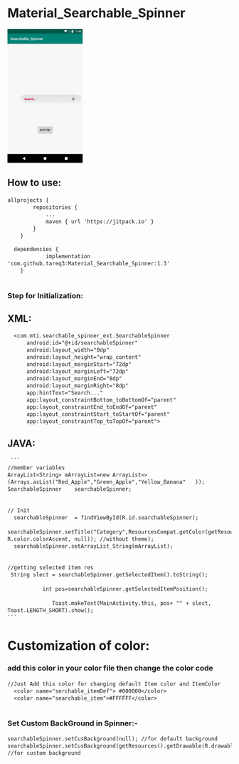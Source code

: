 # Material_Searchable_Spinner

<img src="first.gif" height="300" />

## How to use:

```
allprojects {
		repositories {
			...
			maven { url 'https://jitpack.io' }
		}
	}
  ```
  
```  
  dependencies {
	        implementation 'com.github.tareq3:Material_Searchable_Spinner:1.3'
	}
  
 ```
 
  ### Step for Initialization:
  ## XML:
  ```
    <com.mti.searchable_spinner_ext.SearchableSpinner
        android:id="@+id/searchableSpinner"
        android:layout_width="0dp"
        android:layout_height="wrap_content"
        android:layout_marginStart="72dp"
        android:layout_marginLeft="72dp"
        android:layout_marginEnd="8dp"
        android:layout_marginRight="8dp"
        app:hintText="Search..."
        app:layout_constraintBottom_toBottomOf="parent"
        app:layout_constraintEnd_toEndOf="parent"
        app:layout_constraintStart_toStartOf="parent"
        app:layout_constraintTop_toTopOf="parent">
  
  ```
    
   ## JAVA:
     
     ```
    //member variables
    ArrayList<String> mArrayList=new ArrayList<>(Arrays.asList("Red_Apple","Green_Apple","Yellow_Banana"   ));
    SearchableSpinner    searchableSpinner;
    
    
    // Init
      searchableSpinner  = findViewById(R.id.searchableSpinner);
      searchableSpinner.setTitle("Category",ResourcesCompat.getColor(getResources(), R.color.colorAccent, null)); //without theme);
      searchableSpinner.setArrayList_String(mArrayList);


    //getting selected item res 
     String slect = searchableSpinner.getSelectedItem().toString();

               int pos=searchableSpinner.getSelectedItemPosition();

                  Toast.makeText(MainActivity.this, pos+ "" + slect, Toast.LENGTH_SHORT).show();  
    ```
    
    
   # Customization of color:
    
   ### add this color in your color file then change the color code
  
  ```
  //Just Add this color for changing default Item color and ItemColor
    <color name="serchable_itemDef"> #000000</color>
    <color name="searchable_item">#FFFFFF</color>
    
   ```
   
  ### Set Custom BackGround in Spinner:-
  ```
  searchableSpinner.setCusBackground(null); //for default background
  searchableSpinner.setCusBackground(getResources().getDrawable(R.drawable.ss_searchview)); //for custom background
  
